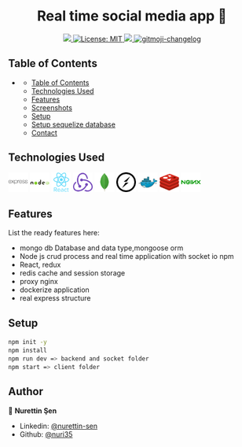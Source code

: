 <h1 align="center">Real time social media app 👋</h1>
<p align="center">

  <a href='https://d0b4-212-253-219-66.eu.ngrok.io/job/social%20app/'>
  <img src='https://d0b4-212-253-219-66.eu.ngrok.io/buildStatus/icon?job=social+app'>
  </a>
  <a href="https://github.com/kefranabg/readme-md-generator/blob/master/LICENSE">
    <img alt="License: MIT" src="https://img.shields.io/badge/license-MIT-yellow.svg" target="_blank" />
  </a>
  <a href="https://codecov.io/gh/kefranabg/readme-md-generator">
    <img src="https://codecov.io/gh/kefranabg/readme-md-generator/branch/master/graph/badge.svg" />
  </a>
  <a href="https://github.com/frinyvonnick/gitmoji-changelog">
    <img src="https://img.shields.io/badge/changelog-gitmoji-brightgreen.svg" alt="gitmoji-changelog">
  </a>
 
</p>

## Table of Contents

- - [Table of Contents](#table-of-contents)
  - [Technologies Used](#technologies-used)
  - [Features](#features)
  - [Screenshots](#screenshots)
  - [Setup](#setup)
  - [Setup sequelize database](#setup-sequelize-database)
  - [Contact](#contact)

## Technologies Used

<img src="https://raw.githubusercontent.com/devicons/devicon/master/icons/express/express-original-wordmark.svg" alt="redis" width="40" height="40"/> <img src="https://raw.githubusercontent.com/devicons/devicon/master/icons/nodejs/nodejs-original-wordmark.svg" alt="express" width="40" height="40"/>
<img src="https://raw.githubusercontent.com/devicons/devicon/master/icons/react/react-original-wordmark.svg" alt="express" width="40" height="40"/>
<img src="https://raw.githubusercontent.com/devicons/devicon/master/icons/redux/redux-original.svg" alt="express" width="40" height="40"/>
<img src="https://raw.githubusercontent.com/devicons/devicon/master/icons/mongodb/mongodb-original.svg" alt="express" width="40" height="40"/>
<img src="https://raw.githubusercontent.com/devicons/devicon/master/icons/socketio/socketio-original.svg" alt="express" width="40" height="40"/>
<img src="https://raw.githubusercontent.com/devicons/devicon/master/icons/docker/docker-original.svg" alt="express" width="40" height="40"/>
<img src="https://raw.githubusercontent.com/devicons/devicon/master/icons/redis/redis-original.svg" alt="redis" width="40" height="40"/>
<img src="https://raw.githubusercontent.com/devicons/devicon/master/icons/nginx/nginx-original.svg" alt="redis" width="40" height="40"/>

## Features

List the ready features here:

- mongo db Database and data type,mongoose orm
- Node js crud process and real time application with socket io npm
- React, redux
- redis cache and session storage
- proxy nginx
- dockerize application
- real express structure

## Setup

```sh
npm init -y
npm install
npm run dev => backend and socket folder
npm start => client folder
```

## Author

👤 **Nurettin Şen**

- Linkedin: [@nurettin-sen](https://www.linkedin.com/in/nurettin-sen/)
- Github: [@nuri35](https://github.com/nuri35)
